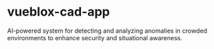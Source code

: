 # vueblox-cad-app
AI-powered system for detecting and analyzing anomalies in crowded environments to enhance security and situational awareness.
